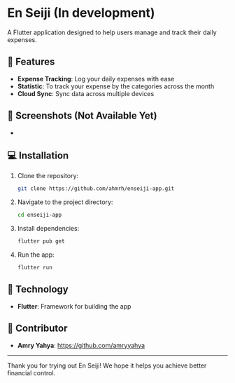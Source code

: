 # En Seiji (In development)

A Flutter application designed to help users manage and track their daily expenses.

## 📱 Features
- **Expense Tracking**: Log your daily expenses with ease
- **Statistic**: To track your expense by the categories across the month
- **Cloud Sync**: Sync data across multiple devices

## 📸 Screenshots (Not Available Yet)
- 

## 💻 Installation
1. Clone the repository:
   ```bash
   git clone https://github.com/ahmrh/enseiji-app.git
   ```
2. Navigate to the project directory:
   ```bash
   cd enseiji-app
   ```
3. Install dependencies:
   ```bash
   flutter pub get
   ```
4. Run the app:
   ```bash
   flutter run
   ```

## 🚀 Technology
- **Flutter**: Framework for building the app

## 🤝 Contributor
- **Amry Yahya**: https://github.com/amryyahya
  
----

Thank you for trying out En Seiji! We hope it helps you achieve better financial control.


